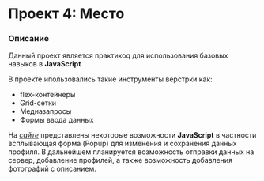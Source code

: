# Проект 4: Место

### Описание

Данный проект является практикоq для использования базовых навыков в **JavaScript**

В проекте ипользовались такие инструменты верстрки как:  

* flex-контейнеры
* Grid-сетки
* Медиазапросы
* Формы ввода данных

На *[сайте](https://driupkin.github.io/mesto/index.html)* представлены некоторые возможности **JavaScript** в частности всплывающая форма (Popup)  для изменения и сохранения данных профиля.
В дальнейшем планируется возможность отправки данных на сервер, добавление профилей, а также возможность добавления фотографий с описанием.
